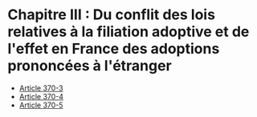# Chapitre III : Du conflit des lois relatives à la filiation adoptive et de l'effet en France des adoptions prononcées à l'étranger

- [Article 370-3](article-370-3.md)
- [Article 370-4](article-370-4.md)
- [Article 370-5](article-370-5.md)
